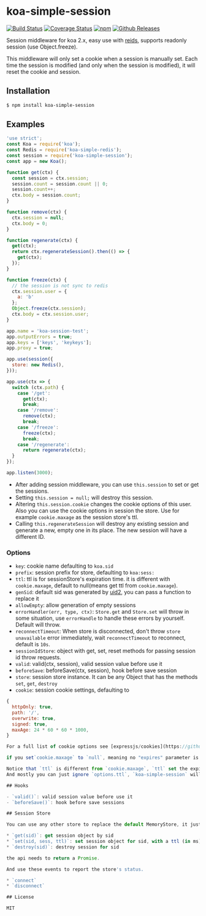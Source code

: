 # koa-simple-session

[![Build Status](https://travis-ci.org/vicanso/koa-simple-session.svg?style=flat-square)](https://travis-ci.org/vicanso/koa-simple-session)
[![Coverage Status](https://img.shields.io/coveralls/vicanso/koa-simple-session/master.svg?style=flat)](https://coveralls.io/r/vicanso/koa-simple-session?branch=master)
[![npm](http://img.shields.io/npm/v/koa-simple-session.svg?style=flat-square)](https://www.npmjs.org/package/koa-simple-session)
[![Github Releases](https://img.shields.io/npm/dm/koa-simple-session.svg?style=flat-square)](https://github.com/vicanso/koa-simple-session)

Session middleware for koa 2.x, easy use with [reids](https://github.com/vicanso/koa-simple-redis), supports readonly session (use Object.freeze).

This middleware will only set a cookie when a session is manually set. Each time the session is modified (and only when the session is modified), it will reset the cookie and session.


## Installation

```bash
$ npm install koa-simple-session
``` 

## Examples

```js
'use strict';
const Koa = require('koa');
const Redis = require('koa-simple-redis');
const session = require('koa-simple-session');
const app = new Koa();

function get(ctx) {
  const session = ctx.session;
  session.count = session.count || 0;
  session.count++;
  ctx.body = session.count;
}

function remove(ctx) {
  ctx.session = null;
  ctx.body = 0;
}

function regenerate(ctx) {
  get(ctx);
  return ctx.regenerateSession().then(() => {
    get(ctx);
  });
}

function freeze(ctx) {
  // the session is not sync to redis
  ctx.session.user = {
    a: 'b'
  };
  Object.freeze(ctx.session);
  ctx.body = ctx.session.user;
}

app.name = 'koa-session-test';
app.outputErrors = true;
app.keys = ['keys', 'keykeys'];
app.proxy = true;

app.use(session({
  store: new Redis(),
}));

app.use(ctx => {
  switch (ctx.path) {
    case '/get':
      get(ctx);
      break;
    case '/remove':
      remove(ctx);
      break;
    case '/freeze':
      freeze(ctx);
      break;
    case '/regenerate':
      return regenerate(ctx);
  }
});

app.listen(3000);
```

* After adding session middleware, you can use `this.session` to set or get the sessions.
* Setting `this.session = null;` will destroy this session.
* Altering `this.session.cookie` changes the cookie options of this user. Also you can use the cookie options in session the store. Use for example `cookie.maxage` as the session store's ttl.
* Calling `this.regenerateSession` will destroy any existing session and generate a new, empty one in its place. The new session will have a different ID.


### Options

 * `key`: cookie name defaulting to `koa.sid`
 * `prefix`: session prefix for store, defaulting to `koa:sess:`
 * `ttl`: ttl is for sessionStore's expiration time. it is different with `cookie.maxage`, default to null(means get ttl from `cookie.maxage`).
 * `genSid`: default sid was generated by [uid2](https://github.com/coreh/uid2), you can pass a function to replace it
 * `allowEmpty`: allow generation of empty sessions
 * `errorHandler(err, type, ctx)`: `Store.get` and `Store.set` will throw in some situation, use `errorHandle` to handle these errors by yourself. Default will throw.
 * `reconnectTimeout`: When store is disconnected, don't throw `store unavailable` error immediately, wait `reconnectTimeout` to reconnect, default is `10s`.
 * `sessionIdStore`: object with get, set, reset methods for passing session id throw requests.
 * `valid`: valid(ctx, session), valid session value before use it
 * `beforeSave`: beforeSave(ctx, session), hook before save session
 * `store`: session store instance. It can be any Object that has the methods `set`, `get`, `destroy`
 * `cookie`: session cookie settings, defaulting to
  ```js
  {
    httpOnly: true,
    path: '/',
    overwrite: true,
    signed: true,
    maxAge: 24 * 60 * 60 * 1000,
  }

  For a full list of cookie options see [expressjs/cookies](https://github.com/expressjs/cookies#cookiesset-name--value---options--).
  
  if you set`cookie.maxage` to `null`, meaning no "expires" parameter is set so the cookie becomes a browser-session cookie. When the user closes the browser the cookie (and session) will be removed.
  
  Notice that `ttl` is different from `cookie.maxage`, `ttl` set the expire time of sessionStore. So if you set `cookie.maxage = null`, and `ttl=ms('1d')`, the session will expired after one day, but the cookie will destroy when the user closes the browser.
  And mostly you can just ignore `options.ttl`, `koa-simple-session` will parse `cookie.maxage` as the tll.

## Hooks

- `valid()`: valid session value before use it
- `beforeSave()`: hook before save sessions

## Session Store

You can use any other store to replace the default MemoryStore, it just needs to follow this api:

* `get(sid)`: get session object by sid
* `set(sid, sess, ttl)`: set session object for sid, with a ttl (in ms)
* `destroy(sid)`: destroy session for sid

the api needs to return a Promise.

And use these events to report the store's status.

* `connect`
* `disconnect`

## License

MIT
